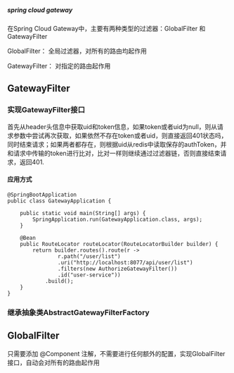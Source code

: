 ##### spring cloud gateway
在Spring Cloud Gateway中，主要有两种类型的过滤器：GlobalFilter 和 GatewayFilter

GlobalFilter： 全局过滤器，对所有的路由均起作用

GatewayFilter： 对指定的路由起作用

## GatewayFilter 

### 实现GatewayFilter接口
首先从header头信息中获取uid和token信息，如果token或者uid为null，则从请求参数中尝试再次获取，如果依然不存在token或者uid，则直接返回401状态吗，同时结束请求；如果两者都存在，则根据uid从redis中读取保存的authToken，并和请求中传输的token进行比对，比对一样则继续通过过滤器链，否则直接结束请求，返回401.

#### 应用方式
~~~
@SpringBootApplication
public class GatewayApplication {

    public static void main(String[] args) {
        SpringApplication.run(GatewayApplication.class, args);
    }

    @Bean
    public RouteLocator routeLocator(RouteLocatorBuilder builder) {
        return builder.routes().route(r ->
                r.path("/user/list")
                .uri("http://localhost:8077/api/user/list")
                .filters(new AuthorizeGatewayFilter())
                .id("user-service"))
            .build();
    }
}
~~~

### 继承抽象类AbstractGatewayFilterFactory


## GlobalFilter
只需要添加 @Component 注解，不需要进行任何额外的配置，实现GlobalFilter接口，自动会对所有的路由起作用
